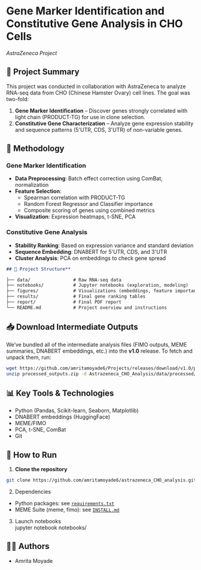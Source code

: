 # Gene Marker Identification and Constitutive Gene Analysis in CHO Cells
*AstraZeneca Project*

## 📌 Project Summary

This project was conducted in collaboration with AstraZeneca to analyze RNA-seq data from CHO (Chinese Hamster Ovary) cell lines. The goal was two-fold:

1. **Gene Marker Identification** – Discover genes strongly correlated with light chain (PRODUCT-TG) for use in clone selection.
2. **Constitutive Gene Characterization** – Analyze gene expression stability and sequence patterns (5'UTR, CDS, 3'UTR) of non-variable genes.

## 🧪 Methodology

### Gene Marker Identification
- **Data Preprocessing**: Batch effect correction using ComBat, normalization
- **Feature Selection**:
  - Spearman correlation with PRODUCT-TG
  - Random Forest Regressor and Classifier importance
  - Composite scoring of genes using combined metrics
- **Visualization**: Expression heatmaps, t-SNE, PCA

### Constitutive Gene Analysis
- **Stability Ranking**: Based on expression variance and standard deviation
- **Sequence Embedding**: DNABERT for 5'UTR, CDS, and 3'UTR
- **Cluster Analysis**: PCA on embeddings to check gene spread

```markdown
## 📁 Project Structure**

├── data/                # Raw RNA-seq data
├── notebooks/           # Jupyter notebooks (exploration, modeling)
├── figures/             # Visualizations (embeddings, feature importances)
├── results/             # Final gene ranking tables
├── report/              # Final PDF report
└── README.md            # Project overview and instructions
```

## 📥 Download Intermediate Outputs

We’ve bundled all of the intermediate analysis files (FIMO outputs, MEME summaries, DNABERT embeddings, etc.) into the **v1.0** release. To fetch and unpack them, run:

```bash
wget https://github.com/amritamoyade6/Projects/releases/download/v1.0/processed_outputs.zip
unzip processed_outputs.zip -d Astrazeneca_CHO_Analysis/data/processed/
```

## 📊 Key Tools & Technologies
- Python (Pandas, Scikit-learn, Seaborn, Matplotlib)
- DNABERT embeddings (HuggingFace)
- MEME/FIMO
- PCA, t-SNE, ComBat
- Git

## 🚀 **How to Run**
1. **Clone the repository**

  ```bash
  git clone https://github.com/amritamoyade6/astrazeneca_CHO_analysis.git
  ```

2. Dependencies

  - Python packages: see [`requirements.txt`](requirements.txt)  
  - MEME Suite (meme, fimo): see [`INSTALL.md`](INSTALL.md)

3. Launch notebooks  
jupyter notebook notebooks/

## 👩‍💻 Authors
- Amrita Moyade

